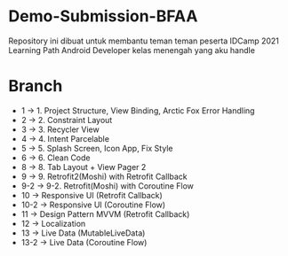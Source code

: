 # Demo-Submission-BFAA

Repository ini dibuat untuk membantu teman teman peserta IDCamp 2021 Learning Path Android Developer kelas menengah yang aku handle

# Branch
- 1 -> 1. Project Structure, View Binding, Arctic Fox Error Handling
- 2 -> 2. Constraint Layout
- 3 -> 3. Recycler View
- 4 -> 4. Intent Parcelable
- 5 -> 5. Splash Screen, Icon App, Fix Style
- 6 -> 6. Clean Code
- 8 -> 8. Tab Layout + View Pager 2
- 9 -> 9. Retrofit2(Moshi) with Retrofit Callback
- 9-2 -> 9-2. Retrofit(Moshi) with Coroutine Flow
- 10 -> Responsive UI (Retrofit Callback)
- 10-2 -> Responsive UI (Coroutine Flow)
- 11 -> Design Pattern MVVM (Retrofit Callback)
- 12 -> Localization
- 13 -> Live Data (MutableLiveData)
- 13-2 -> Live Data (Coroutine Flow)
